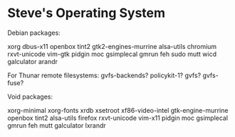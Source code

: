 # Steve's Operating System

Debian packages:

xorg dbus-x11 openbox tint2 gtk2-engines-murrine alsa-utils chromium rxvt-unicode vim-gtk pidgin moc gsimplecal gmrun feh sudo mutt wicd galculator arandr

For Thunar remote filesystems: gvfs-backends? policykit-1? gvfs? gvfs-fuse?

Void packages:

xorg-minimal xorg-fonts xrdb xsetroot xf86-video-intel gtk-engine-murrine openbox tint2 alsa-utils firefox rxvt-unicode vim-x11 pidgin moc gsimplecal gmrun feh mutt galculator lxrandr

